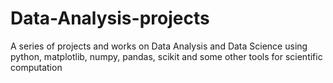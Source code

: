 # Data-Analysis-projects
A series of projects and works on Data Analysis and Data Science using python, matplotlib, numpy, pandas, scikit and some other tools for scientific computation
